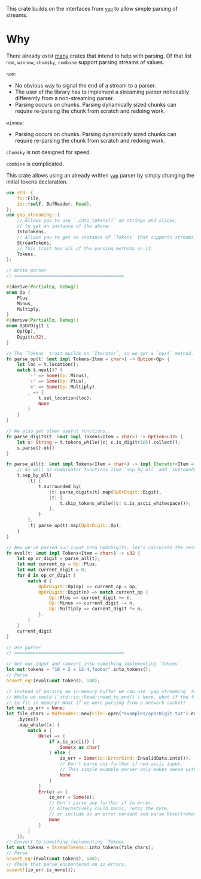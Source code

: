 <!-- cargo-rdme start -->

This crate builds on the interfaces from [`yap`](https://crates.io/crates/yap) to allow simple parsing of streams.

# Why

There already exist [many](https://github.com/rosetta-rs/parse-rosetta-rs) crates that intend to help with parsing.
Of that list `nom`, `winnow`, `chumsky`, `combine` support parsing streams of values.

`nom`:
- No obvious way to signal the end of a stream to a parser.
- The user of the library has to implement a streaming parser noticeably differently from a non-streaming parser.
- Parsing occurs on chunks. Parsing dynamically sized chunks can require re-parsing the chunk from scratch and redoing work.

`winnow`:
- Parsing occurs on chunks. Parsing dynamically sized chunks can require re-parsing the chunk from scratch and redoing work.

`chumsky` is not designed for speed.

`combine` is complicated.

This crate allows using an already written [`yap`](https://crates.io/crates/yap) parser by simply changing the initial tokens declaration.

```rust
use std::{
    fs::File,
    io::{self, BufReader, Read},
};
use yap_streaming::{
    // Allows you to use `.into_tokens()` on strings and slices,
    // to get an instance of the above:
    IntoTokens,
    // Allows you to get an instance of `Tokens` that supports streams:
    StreamTokens,
    // This trait has all of the parsing methods on it:
    Tokens,
};

// Write parser
// =========================================

#[derive(PartialEq, Debug)]
enum Op {
    Plus,
    Minus,
    Multiply,
}
#[derive(PartialEq, Debug)]
enum OpOrDigit {
    Op(Op),
    Digit(u32),
}

// The `Tokens` trait builds on `Iterator`, so we get a `next` method.
fn parse_op(t: &mut impl Tokens<Item = char>) -> Option<Op> {
    let loc = t.location();
    match t.next()? {
        '-' => Some(Op::Minus),
        '+' => Some(Op::Plus),
        'x' => Some(Op::Multiply),
        _ => {
            t.set_location(loc);
            None
        }
    }
}

// We also get other useful functions..
fn parse_digits(t: &mut impl Tokens<Item = char>) -> Option<u32> {
    let s: String = t.tokens_while(|c| c.is_digit(10)).collect();
    s.parse().ok()
}

fn parse_all(t: &mut impl Tokens<Item = char>) -> impl Iterator<Item = OpOrDigit> + '_ {
    // As well as combinator functions like `sep_by_all` and `surrounded_by`..
    t.sep_by_all(
        |t| {
            t.surrounded_by(
                |t| parse_digits(t).map(OpOrDigit::Digit),
                |t| {
                    t.skip_tokens_while(|c| c.is_ascii_whitespace());
                },
            )
        },
        |t| parse_op(t).map(OpOrDigit::Op),
    )
}

// Now we've parsed our input into OpOrDigits, let's calculate the result..
fn eval(t: &mut impl Tokens<Item = char>) -> u32 {
    let op_or_digit = parse_all(t);
    let mut current_op = Op::Plus;
    let mut current_digit = 0;
    for d in op_or_digit {
        match d {
            OpOrDigit::Op(op) => current_op = op,
            OpOrDigit::Digit(n) => match current_op {
                Op::Plus => current_digit += n,
                Op::Minus => current_digit -= n,
                Op::Multiply => current_digit *= n,
            },
        }
    }
    current_digit
}

// Use parser
// =========================================

// Get our input and convert into something implementing `Tokens`
let mut tokens = "10 + 2 x 12-4,foobar".into_tokens();
// Parse
assert_eq!(eval(&mut tokens), 140);

// Instead of parsing an in-memory buffer we can use `yap_streaming` to parse a stream.
// While we could [`std::io::Read::read_to_end()`] here, what if the file was too large
// to fit in memory? What if we were parsing from a network socket?
let mut io_err = None;
let file_chars = BufReader::new(File::open("examples/opOrDigit.txt").expect("open file"))
    .bytes()
    .map_while(|x| {
        match x {
            Ok(x) => {
                if x.is_ascii() {
                    Some(x as char)
                } else {
                    io_err = Some(io::ErrorKind::InvalidData.into());
                    // Don't parse any further if non-ascii input.
                    // This simple example parser only makes sense with ascii values.
                    None
                }
            }
            Err(e) => {
                io_err = Some(e);
                // Don't parse any further if io error.
                // Alternatively could panic, retry the byte,
                // or include as an error variant and parse Result<char, ParseError> instead.
                None
            }
        }
    });
// Convert to something implementing `Tokens`
let mut tokens = StreamTokens::into_tokens(file_chars);
// Parse
assert_eq!(eval(&mut tokens), 140);
// Check that parse encountered no io errors.
assert!(io_err.is_none());
```

<!-- cargo-rdme end -->
